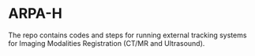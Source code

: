 # ARPA-H
 The repo contains codes and steps for running external tracking systems for Imaging Modalities Registration (CT/MR and Ultrasound).
